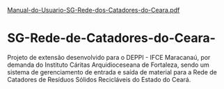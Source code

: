[Manual-do-Usuario-SG-Rede-dos-Catadores-do-Ceara.pdf](https://github.com/JCAragao/SG-Rede-de-Catadores-do-Ceara-/files/10832900/Manual-do-Usuario-SG-Rede-dos-Catadores-do-Ceara.pdf)

# SG-Rede-de-Catadores-do-Ceara-
Projeto de extensão desenvolvido para o DEPPI - IFCE Maracanaú, por demanda do Instituto Cáritas Arquidioceseana de Fortaleza, sendo um sistema de gerenciamento de entrada e saída de material para a Rede de Catadores de Resíduos Sólidos Recicláveis do Estado do Ceará.
